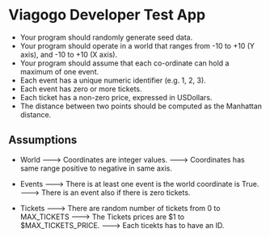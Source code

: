 # Viagogo Developer Test App

* Your program should randomly generate seed data.
* Your program should operate in a world that ranges from -10 to +10 (Y axis), and -10 to +10 (X axis).
* Your program should assume that each co-ordinate can hold a maximum of one event.
* Each event has a unique numeric identifier (e.g. 1, 2, 3).
* Each event has zero or more tickets.
* Each ticket has a non-zero price, expressed in USDollars.
* The distance between two points should be computed as the Manhattan distance.


## Assumptions

* World 	--->	Coordinates are integer values.
			--->	Coordinates	has same range positive to negative in same axis.


* Events 	--->	There is at least one event is the world coordinate is True.
			--->	There is an event also if there is zero tickets.



* Tickets	--->	There are random number of tickets from 0 to MAX_TICKETS
			--->	The Tickets prices are $1 to $MAX_TICKETS_PRICE. 
			---> 	Each ticekts has to have an ID.

